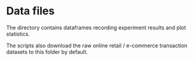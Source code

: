 # Data files

The directory contains dataframes recording experiment results and plot statistics.

The scripts also download the raw online retail / e-commerce transaction datasets to this folder by default.
